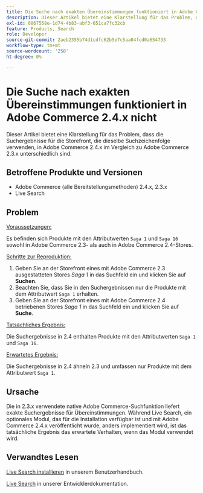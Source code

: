 ```yaml
---
title: Die Suche nach exakten Übereinstimmungen funktioniert in Adobe Commerce 2.4.x nicht
description: Dieser Artikel bietet eine Klarstellung für das Problem, dass die Suchergebnisse für die Storefront, die dieselbe Suchzeichenfolge verwenden, in Adobe Commerce 2.4.x im Vergleich zu Adobe Commerce 2.3.x unterschiedlich sind.
exl-id: 0867558e-1d74-4b83-abf3-651ca7fc32cb
feature: Products, Search
role: Developer
source-git-commit: 2aeb2355b74d1cdfc62b5e7c5aa04fcd0a654733
workflow-type: tm+mt
source-wordcount: '258'
ht-degree: 0%

---
```


# Die Suche nach exakten Übereinstimmungen funktioniert in Adobe Commerce 2.4.x nicht

Dieser Artikel bietet eine Klarstellung für das Problem, dass die Suchergebnisse für die Storefront, die dieselbe Suchzeichenfolge verwenden, in Adobe Commerce 2.4.x im Vergleich zu Adobe Commerce 2.3.x unterschiedlich sind.

## Betroffene Produkte und Versionen

- Adobe Commerce (alle Bereitstellungsmethoden) 2.4.x, 2.3.x
- Live Search

## Problem

<u>Voraussetzungen:</u>

Es befinden sich Produkte mit den Attributwerten `Saga 1` und `Saga 16` sowohl in Adobe Commerce 2.3- als auch in Adobe Commerce 2.4-Stores.

<u>Schritte zur Reproduktion:</u>

1. Geben Sie an der Storefront eines mit Adobe Commerce 2.3 ausgestatteten Stores *Saga 1* in das Suchfeld ein und klicken Sie auf **Suchen**.
1. Beachten Sie, dass Sie in den Suchergebnissen nur die Produkte mit dem Attributwert `Saga 1` erhalten.
1. Geben Sie an der Storefront eines mit Adobe Commerce 2.4 betriebenen Stores *Saga 1* in das Suchfeld ein und klicken Sie auf **Suche**.

<u>Tatsächliches Ergebnis:</u>

Die Suchergebnisse in 2.4 enthalten Produkte mit den Attributwerten `Saga 1` und `Saga 16`.

<u>Erwartetes Ergebnis:</u>

Die Suchergebnisse in 2.4 ähneln 2.3 und umfassen nur Produkte mit dem Attributwert `Saga 1`.

## Ursache

Die in 2.3.x verwendete native Adobe Commerce-Suchfunktion liefert exakte Suchergebnisse für Übereinstimmungen. Während Live Search, ein optionales Modul, das für die Installation verfügbar ist und mit Adobe Commerce 2.4.x veröffentlicht wurde, anders implementiert wird, ist das tatsächliche Ergebnis das erwartete Verhalten, wenn das Modul verwendet wird.

## Verwandtes Lesen

[Live Search installieren](https://experienceleague.adobe.com/docs/commerce-merchant-services/live-search/onboard/install.html) in unserem Benutzerhandbuch.

[Live Search](https://experienceleague.adobe.com/en/docs/commerce-merchant-services/live-search/overview) in unserer Entwicklerdokumentation.
